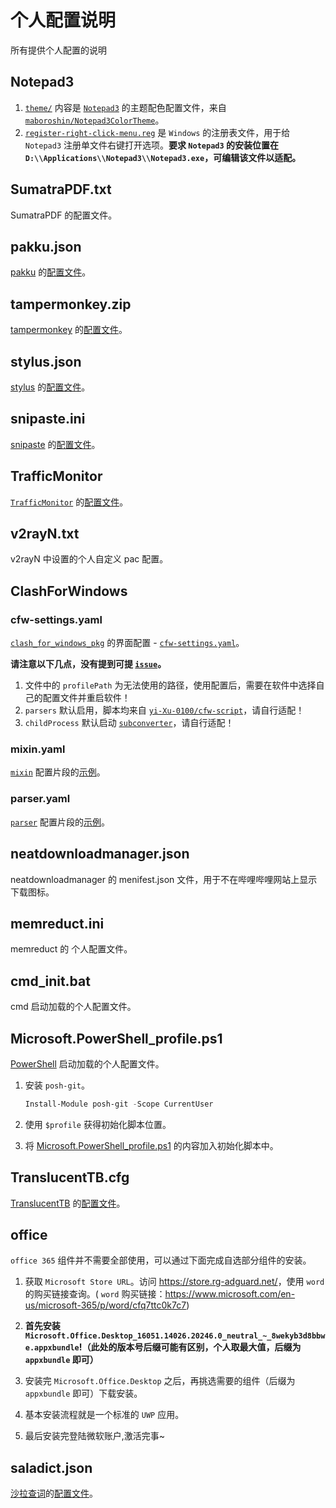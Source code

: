 # 个人配置说明

所有提供个人配置的说明

## Notepad3

1. [`theme/`](https://github.com/yi-Xu-0100/Application-Lists/tree/main/config/Notepad3) 内容是 [`Notepad3`](https://github.com/rizonesoft/Notepad3) 的主题配色配置文件，来自[`maboroshin/Notepad3ColorTheme`](https://github.com/maboroshin/Notepad3ColorTheme)。
2. [`register-right-click-menu.reg`](https://github.com/yi-Xu-0100/Application-Lists/blob/main/config/Notepad3/register-right-click-menu.reg) 是 `Windows` 的注册表文件，用于给 `Notepad3` 注册单文件右键打开选项。**要求 `Notepad3` 的安装位置在 `D:\\Applications\\Notepad3\\Notepad3.exe`，可编辑该文件以适配。**

## SumatraPDF.txt

SumatraPDF 的配置文件。

## pakku.json

[pakku](https://s.xmcp.ml/pakkujs/) 的[配置文件](https://github.com/yi-Xu-0100/Application-Lists/blob/main/config/pakku.json)。

## tampermonkey.zip

[tampermonkey](https://www.tampermonkey.net/?ext=dhdg&browser=chrome) 的[配置文件](https://github.com/yi-Xu-0100/Application-Lists/blob/main/config/tampermonkey.zip)。

## stylus.json

[stylus](https://add0n.com/stylus.html) 的[配置文件](https://github.com/yi-Xu-0100/Application-Lists/blob/main/config/stylus.json)。

## snipaste.ini

[snipaste](https://zh.snipaste.com/) 的[配置文件](https://github.com/yi-Xu-0100/Application-Lists/blob/main/config/snipaste.ini)。

## TrafficMonitor

[`TrafficMonitor`](https://github.com/zhongyang219/TrafficMonitor) 的[配置文件](https://github.com/yi-Xu-0100/Application-Lists/tree/main/config/TrafficMonitor)。

## v2rayN.txt

v2rayN 中设置的个人自定义 pac 配置。

## ClashForWindows

### cfw-settings.yaml

[`clash_for_windows_pkg`](https://github.com/Fndroid/clash_for_windows_pkg) 的界面配置 - [`cfw-settings.yaml`](https://github.com/yi-Xu-0100/Application-Lists/blob/main/config/ClashForWindows/cfw-settings.yaml)。

**请注意以下几点，没有提到可提 [`issue`](https://github.com/yi-Xu-0100/Application-Lists/issues)。**

1. 文件中的 `profilePath` 为无法使用的路径，使用配置后，需要在软件中选择自己的配置文件并重启软件！
2. `parsers` 默认启用，脚本均来自 [`yi-Xu-0100/cfw-script`](https://github.com/yi-Xu-0100/cfw-scripts)，请自行适配！
3. `childProcess` 默认启动 [`subconverter`](https://github.com/tindy2013/subconverter)，请自行适配！

### mixin.yaml

[`mixin`](https://docs.cfw.lbyczf.com/contents/mixin.html) 配置片段的[示例](https://github.com/yi-Xu-0100/Application-Lists/blob/main/config/ClashForWindows/mixin.yaml)。

### parser.yaml

[`parser`](https://docs.cfw.lbyczf.com/contents/parser.html) 配置片段的[示例](https://github.com/yi-Xu-0100/Application-Lists/blob/main/config/ClashForWindows/parser.yaml)。

## neatdownloadmanager.json

neatdownloadmanager 的 menifest.json 文件，用于不在哔哩哔哩网站上显示下载图标。

## memreduct.ini

memreduct 的 个人配置文件。

## cmd_init.bat

cmd 启动加载的个人配置文件。

## Microsoft.PowerShell_profile.ps1

[PowerShell](https://docs.microsoft.com/en-us/powershell/) 启动加载的个人配置文件。

1. 安装 `posh-git`。

   ```powershell
   Install-Module posh-git -Scope CurrentUser
   ```

2. 使用 `$profile` 获得初始化脚本位置。
3. 将 [Microsoft.PowerShell_profile.ps1](https://github.com/yi-Xu-0100/Application-Lists/blob/main/config/Microsoft.PowerShell_profile.ps1) 的内容加入初始化脚本中。

## TranslucentTB.cfg

[TranslucentTB](https://github.com/TranslucentTB/TranslucentTB) 的[配置文件](https://github.com/yi-Xu-0100/Application-Lists/blob/main/config/translucenttb.cfg)。

## office

`office 365` 组件并不需要全部使用，可以通过下面完成自选部分组件的安装。

1. 获取 `Microsoft Store URL`。访问 <https://store.rg-adguard.net/>，使用 `word` 的购买链接查询。( `word` 购买链接：<https://www.microsoft.com/en-us/microsoft-365/p/word/cfq7ttc0k7c7>)

2. **首先安装 `Microsoft.Office.Desktop_16051.14026.20246.0_neutral_~_8wekyb3d8bbwe.appxbundle`!（此处的版本号后缀可能有区别，个人取最大值，后缀为 `appxbundle` 即可）**

3. 安装完 `Microsoft.Office.Desktop` 之后，再挑选需要的组件（后缀为 `appxbundle` 即可）下载安装。

4. 基本安装流程就是一个标准的 `UWP` 应用。

5. 最后安装完登陆微软账户,激活完事~

## saladict.json

[沙拉查词](https://saladict.crimx.com/)的[配置文件](https://github.com/yi-Xu-0100/Application-Lists/blob/main/config/saladict.json)。
